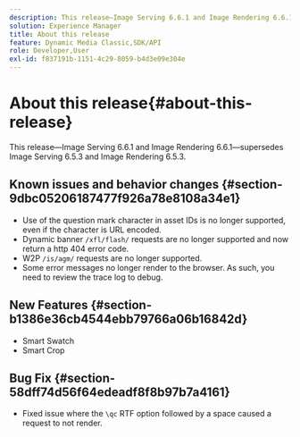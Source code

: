 ```yaml
---
description: This release—Image Serving 6.6.1 and Image Rendering 6.6.1—supersedes Image Serving 6.5.3 and Image Rendering 6.5.3.
solution: Experience Manager
title: About this release
feature: Dynamic Media Classic,SDK/API
role: Developer,User
exl-id: f837191b-1151-4c29-8059-b4d3e09e304e
---
```

# About this release{#about-this-release}

This release—Image Serving 6.6.1 and Image Rendering 6.6.1—supersedes Image Serving 6.5.3 and Image Rendering 6.5.3.

## Known issues and behavior changes {#section-9dbc05206187477f926a78e8108a34e1}

* Use of the question mark character in asset IDs is no longer supported, even if the character is URL encoded. 
* Dynamic banner `/xfl/flash/` requests are no longer supported and now return a http 404 error code. 
* W2P `/is/agm/` requests are no longer supported. 
* Some error messages no longer render to the browser. As such, you need to review the trace log to debug.

## New Features {#section-b1386e36cb4544ebb79766a06b16842d}

* Smart Swatch 
* Smart Crop

## Bug Fix {#section-58dff74d56f64edeadf8f8b97b7a4161}

* Fixed issue where the `\qc` RTF option followed by a space caused a request to not render.
